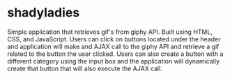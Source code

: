 # shadyladies

Simple application that retrieves gif's from giphy API. Built using HTML, CSS, and JavaScript. Users can click on buttons located under the header and application will make and AJAX call to the giphy API and retrieve a gif related to the button the user clicked. Users can also create a button with a different category using the input box and the application will dynamically create that button that will also execute the AJAX call. 
